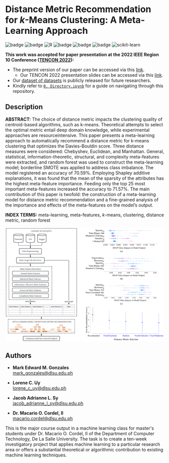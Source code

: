 # Distance Metric Recommendation for $k$-Means Clustering: A Meta-Learning Approach

![badge][badge-jupyter]
![badge][badge-python]
![R](https://img.shields.io/badge/r-%23276DC3.svg?style=flat&logo=r&logoColor=white)
![badge][badge-pandas]
![badge][badge-numpy]
![badge][badge-scipy]
![scikit-learn](https://img.shields.io/badge/scikit--learn-%23F7931E.svg?style=flat&logo=scikit-learn&logoColor=white)

**This work was accepted for paper presentation at the 2022 IEEE Region 10 Conference ([TENCON 2022](https://www.tencon2022.org/)):**

- The preprint version of our paper can be accessed via this [link](https://github.com/memgonzales/meta-learning-clustering/blob/master/Distance%20Metric%20Recommendation%20for%20k-Means%20Clustering%20A%20Meta-Learning%20Approach.pdf).
  - Our TENCON 2022 presentation slides can be accessed via this [link](https://docs.google.com/presentation/d/1PsrlXavi4ubo-PVuop32Cysbz_C0CvcMTTBMo9YuTuc/edit?usp=sharing).
- Our [dataset of datasets](https://github.com/memgonzales/meta-learning-clustering/tree/master/dataset_of_datasets) is publicly released for future researchers. 
- Kindly refer to [`0. Directory.ipynb`](https://github.com/memgonzales/meta-learning-clustering/blob/master/0.%20Directory.ipynb) for a guide on navigating through this repository.

## Description

**ABSTRACT:** The choice of distance metric impacts the clustering quality of centroid-based algorithms, such as k-means. Theoretical attempts to select the optimal metric entail deep domain knowledge, while experimental approaches are resourceintensive. This paper presents a meta-learning approach to automatically recommend a distance metric for k-means clustering that optimizes the Davies-Bouldin score. Three distance measures were considered: Chebyshev, Euclidean, and Manhattan. General, statistical, information-theoretic, structural, and complexity meta-features were extracted, and random forest was used to construct the meta-learning model; borderline SMOTE was applied to address class imbalance. The model registered an accuracy of 70.59%. Employing Shapley additive explanations, it was found that the mean of the sparsity of the attributes has the highest meta-feature importance. Feeding only the top 25 most important meta-features increased the accuracy to 71.57%. The main contribution of this paper is twofold: the construction of a meta-learning model for distance metric recommendation and a fine-grained analysis of the importance and effects of the meta-features on the model’s output.

**INDEX TERMS:** meta-learning, meta-features, $k$-means, clustering, distance metric, random forest

<img src="https://github.com/memgonzales/meta-learning-clustering/blob/master/figures/fig.PNG?raw=True" alt="App Screenshots" width = 750> 


## Authors

- <b>Mark Edward M. Gonzales</b> <br/>
  mark_gonzales@dlsu.edu.ph <br/>
  
- <b>Lorene C. Uy</b> <br/>
  lorene_c_uy@dlsu.edu.ph <br/>

- <b>Jacob Adrianne L. Sy</b> <br/>
  jacob_adrianne_l_sy@dlsu.edu.ph <br/>

- <b>Dr. Macario O. Cordel, II</b><br/>
  macario.cordel@dlsu.edu.ph
  
This is the major course output in a machine learning class for master's students under Dr. Macario O. Cordel, II of the Department of Computer Technology, De La Salle University. The task is to create a ten-week investigatory project that applies machine learning to a particular research area or offers a substantial theoretical or algorithmic contribution to existing machine learning techniques.

[badge-jupyter]: https://img.shields.io/badge/Jupyter-F37626.svg?&style=flat&logo=Jupyter&logoColor=white
[badge-python]: https://img.shields.io/badge/python-3670A0?style=flat&logo=python&logoColor=white
[badge-pandas]: https://img.shields.io/badge/Pandas-2C2D72?style=flat&logo=pandas&logoColor=white
[badge-numpy]: https://img.shields.io/badge/Numpy-777BB4?style=flat&logo=numpy&logoColor=white
[badge-scipy]: https://img.shields.io/badge/SciPy-654FF0?style=flat&logo=SciPy&logoColor=white
